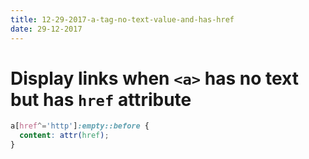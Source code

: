 ```yaml
---
title: 12-29-2017-a-tag-no-text-value-and-has-href
date: 29-12-2017
---
```


# Display links when `<a>` has no text but has `href` attribute

```css
a[href^='http']:empty::before {
  content: attr(href);
}
```
